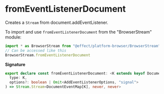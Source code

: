# fromEventListenerDocument

Creates a `Stream` from document.addEventListener.

To import and use `fromEventListenerDocument` from the "BrowserStream" module:

```ts
import * as BrowserStream from "@effect/platform-browser/BrowserStream"
// Can be accessed like this
BrowserStream.fromEventListenerDocument
```

**Signature**

```ts
export declare const fromEventListenerDocument: <K extends keyof DocumentEventMap>(
  type: K,
  options?: boolean | Omit<AddEventListenerOptions, "signal">
) => Stream.Stream<DocumentEventMap[K], never, never>
```

